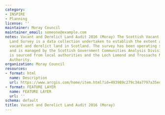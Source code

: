 ```yaml
---
category:
- INSPIRE
- Planning
license: ''
maintainer: Moray Council
maintainer_email: someone@example.com
notes: Vacant and Derelict Land Audit 2016 (Moray) The Scottish Vacant and Derelict
  Land Survey is a data collection undertaken to establish the extent and state of
  vacant and derelict land in Scotland. The survey has been operating since 1988,
  and is managed by the Scottish Government Communities Analysis Division. The data
  is sourced from local authorities and the Loch Lomond and Trossachs National Park
  Authority.
organization: Moray Council
resources:
- format: html
  name: Description
  url: https://www.arcgis.com/home/item.html?id=493989c279c34a7797a35ed6f2db4a28
- format: FEATURE LAYER
  name: FEATURE LAYER
  url: ''
schema: default
title: Vacant and Derelict Land Audit 2016 (Moray)
---
```

